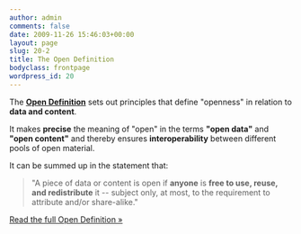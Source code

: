 ```yaml
---
author: admin
comments: false
date: 2009-11-26 15:46:03+00:00
layout: page
slug: 20-2
title: The Open Definition
bodyclass: frontpage
wordpress_id: 20
---
```


The **[Open Definition](/od/)** sets out principles that define "openness" in relation to **data and content**.

It makes **precise** the meaning of "open" in the terms **"open data"** and **"open content"** and thereby ensures **interoperability** between different pools of open material.

It can be summed up in the statement that:

> "A piece of data or content is open if **anyone** is **free to use, reuse, and redistribute** it -- subject only, at most, to the requirement to attribute and/or share-alike."

<a href="{{site.url}}/od/" class="btn btn-primary btn-large">Read the full Open Definition »</a>


